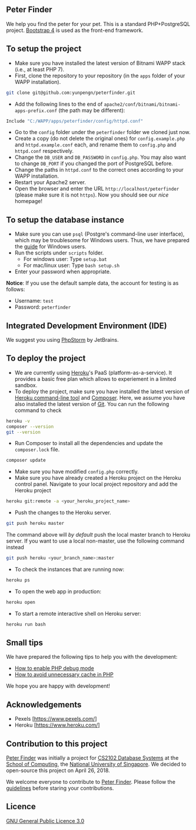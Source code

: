 ## Peter Finder

We help you find the peter for your pet. This is a standard PHP+PostgreSQL project. [Bootstrap 4](https://getbootstrap.com/) is used as the front-end framework.

## To setup the project

- Make sure you have installed the latest version of Bitnami WAPP stack (i.e., at least PHP 7).
- First, clone the repository to your repository (in the `apps` folder of your WAPP installation).
```bash
git clone git@github.com:yunpengn/peterfinder.git
```
- Add the following lines to the end of `apache2/conf/bitnami/bitnami-apps-prefix.conf` (the path may be different):
```bash
Include "C:/WAPP/apps/peterfinder/config/httpd.conf"
```
- Go to the `config` folder under the `peterfinder` folder we cloned just now.
- Create a copy (do not delete the original ones) for `config.example.php` and `httpd.example.conf` each, and rename them to `config.php` and `httpd.conf` respectively.
- Change the `DB_USER` and `DB_PASSWORD` in `config.php`. You may also want to change `DB_PORT` if you changed the port of PostgreSQL before.
- Change the paths in `httpd.conf` to the correct ones according to your WAPP installation.
- Restart your Apache2 server.
- Open the browser and enter the URL `http://localhost/peterfinder` (please make sure it is not `https`). Now you should see our _nice_ homepage!

## To setup the database instance

- Make sure you can use `psql` (Postgre's command-line user interface), which may be troublesome for Windows users. Thus, we have prepared the [guide](docs/psql_setup.md) for Windows users.
- Run the scripts under `scripts` folder.
    - For windows user: Type `setup.bat`
    - For mac/linux user: Type `bash setup.sh`
- Enter your password when appropriate.

**Notice**: If you use the default sample data, the account for testing is as follows:
- Username: `test`
- Password: `peterfinder`

## Integrated Development Environment (IDE)

We suggest you using [PhpStorm](https://www.jetbrains.com/phpstorm/) by JetBrains.

## To deploy the project

- We are currently using [Heroku](https://www.heroku.com/)'s PaaS (platform-as-a-service). It provides a basic free plan which allows to experiement in a limited sandbox.
- To deploy the project, make sure you have installed the latest version of [Heroku command-line tool](https://devcenter.heroku.com/articles/heroku-cli) and [Composer](https://devcenter.heroku.com/articles/heroku-cli). Here, we assume you have also installed the latest version of [Git](https://git-scm.com/). You can run the following command to check
```bash
heroku -v
composer --version
git --version
```
- Run Composer to install all the dependencies and update the `composer.lock` file.
```bash
composer update
```
- Make sure you have modified `config.php` correctly.
- Make sure you have already created a Heroku project on the Heroku control panel. Navigate to your local project repository and add the Heroku project
```bash
heroku git:remote -a <your_heroku_project_name>
```
- Push the changes to the Heroku server.
```bash
git push heroku master
```
The command above will _by default_ push the local master branch to Heroku server. If you want to use a local non-master, use the following command instead
```bash
git push heroku <your_branch_name>:master
```
- To check the instances that are running now:
```bash
heroku ps
```
- To open the web app in production:
```bash
heroku open
```
- To start a remote interactive shell on Heroku server:
```bash
heroku run bash
```

## Small tips

We have prepared the following tips to help you with the development:

- [How to enable PHP debug mode](docs/php_debug.md)
- [How to avoid unnecessary cache in PHP](docs/php_cache.md)

We hope you are happy with development!

## Acknowledgements

- Pexels [https://www.pexels.com/]
- Heroku [https://www.heroku.com/]

## Contribution to this project

[Peter Finder](https://github.com/yunpengn/peterfinder) was initially a project for [CS2102 Database Systems](https://yunpengn.github.io/CS2102/) at the [School of Computing](https://www.comp.nus.edu.sg), the [National University of Singapore](http://www.nus.edu.sg). We decided to open-source this project on April 26, 2018.

We welcome everyone to contribute to [Peter Finder](https://github.com/yunpengn/peterfinder). Please follow the [guidelines](docs/CONTRIBUTING.md) before staring your contributions.

## Licence

[GNU General Public Licence 3.0](LICENSE)
